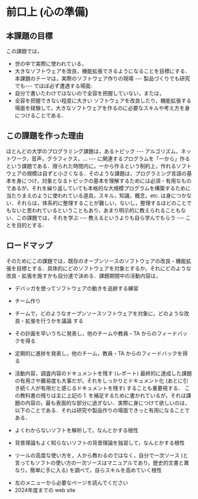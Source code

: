 # 前口上 (心の準備)

## 本課題の目標
この課題では，
* 世の中で実際に使われている，
* 大きなソフトウェアを改良，機能拡張できるようになることを目標にする．本課題のテーマは，実際のソフトウェア作りの現場 --- 製品づくりでも研究でも--- でほぼ必ず遭遇する場面:
* 自分で書いたわけではないので全容を把握していない，または，
* 全容を把握できない程度に大きい
ソフトウェアを改良したり，機能拡張する場面を経験して，大きなソフトウェアを作るのに必要なスキルや考え方を身につけることである．

## この課題を作った理由
ほとんどの大学のプログラミング課題は，あるトピック --- アルゴリズム，ネットワーク，音声，グラフィクス，... --- に関連するプログラムを「一から」作るという課題である．限られた時間内に，一から作るという制約上，作れるソフトウェアの規模は自ずと小さくなる．そのような課題は，プログラミング言語の基本を身につけ，対象となるトピックの基本を理解するためには必須・有用なものであるが，それを繰り返していても本格的な大規模プログラムを構築するために当たりまえのように使われている道具，スキル，知識，概念，etc. は身につかない．それらは，体系的に整理することが難しい，ないし，整理するほどのことでもないと思われているということもあり，あまり明示的に教えられることもない．この課題では，それを学ぶ --- 教えるというよりも自ら学んでもらう --- ことを目的とする．

## ロードマップ
そのためにこの課題では，既存のオープンソースのソフトウェアの改良・機能拡張を目標とする．具体的にどのソフトウェアを対象とするか，それにどのような改良・拡張を施すかも自分達で決める．課題期間中の活動内容は，

+ デバッガを使ってソフトウェアの動きを追跡する練習
+ チーム作り
+ チームで，どのようなオープンソースソフトウェアを対象に，どのような改良・拡張を行うかを議論
する
+ その計画を早いうちに発表し，他のチームや教員・TA からのフィードバックを得る
+ 定期的に進捗を発表し，他のチーム，教員・TA からのフィードバックを得る
+ 活動内容，調査内容のドキュメントを残す (レポート)
最終的に達成した課題の有用さや難易度も大事だが，それをしっかりとドキュメント化 (あとに引き続く人が有用だと感じるドキュメントを残す) することも重要視する．
この教科書の残りは主に上記の 1. を補足するために書かれているが，それは課題の内容の，最も表面的な部分に過ぎない．実際に身につけて欲しいのは，以下のことである．それは研究や製品作りの場面できっと有用になることである．

+ よくわからないソフトを解析して，なんとかする根性
+ 背景理論もよく知らないソフトの背景理論を独習して，なんとかする根性
+ ツールの高度な使い方を，人から教わるのではなく，自分で一次ソース (と言ってもソフトの使い方の一次ソースはマニュアルであり，歴史的文書と異なり，簡単に手に入る) を調べて，自らスキルを高めていく根性

* 左のメニューから必要なページを読んでください
* 2024年度までの web site 
